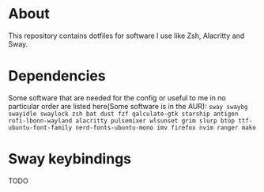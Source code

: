 # About
This repository contains dotfiles for software I use like Zsh, Alacritty and Sway.
# Dependencies 
Some software that are needed for the config or useful to me in no particular order are listed here(Some software is in the AUR):
`sway swaybg swayidle swaylock zsh bat dust fzf qalculate-gtk starship antigen rofi-lbonn-wayland alacritty pulsemixer wlsunset grim slurp btop ttf-ubuntu-font-family nerd-fonts-ubuntu-mono imv firefox nvim ranger mako`
# Sway keybindings
TODO
